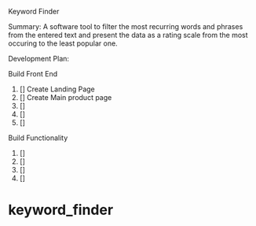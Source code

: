 Keyword Finder

Summary: A software tool to filter the most recurring words and phrases from the entered text and present the data as a rating scale from the most occuring to the least popular one.

Development Plan:

Build Front End
1. [] Create Landing Page 
2. [] Create Main product page
3. [] 
4. [] 
5. [] 


Build Functionality
1. [] 
2. [] 
3. [] 
4. [] 


# keyword_finder

